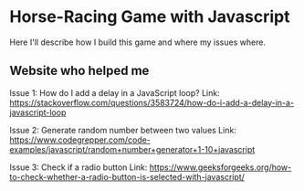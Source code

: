 # Horse-Racing Game with Javascript
Here I'll describe how I build this game and where my issues where.

## Website who helped me
Issue 1: How do I add a delay in a JavaScript loop?
Link: https://stackoverflow.com/questions/3583724/how-do-i-add-a-delay-in-a-javascript-loop

Issue 2: Generate random number between two values
Link: https://www.codegrepper.com/code-examples/javascript/random+number+generator+1-10+javascript

Issue 3: Check if a radio button
Link: https://www.geeksforgeeks.org/how-to-check-whether-a-radio-button-is-selected-with-javascript/